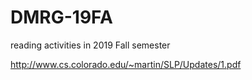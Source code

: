 # DMRG-19FA

reading activities in 2019 Fall semester


http://www.cs.colorado.edu/~martin/SLP/Updates/1.pdf
